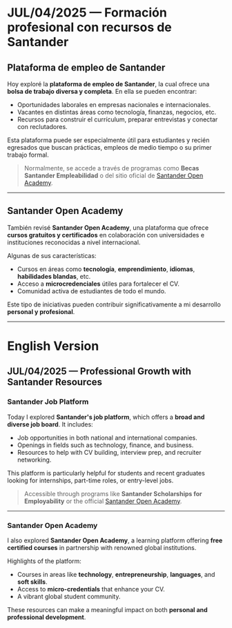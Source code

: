 # JUL/04/2025 — Formación profesional con recursos de Santander

## Plataforma de empleo de Santander
Hoy exploré la **plataforma de empleo de Santander**, la cual ofrece una **bolsa de trabajo diversa y completa**. En ella se pueden encontrar:

- Oportunidades laborales en empresas nacionales e internacionales.  
- Vacantes en distintas áreas como tecnología, finanzas, negocios, etc.  
- Recursos para construir el currículum, preparar entrevistas y conectar con reclutadores.

Esta plataforma puede ser especialmente útil para estudiantes y recién egresados que buscan prácticas, empleos de medio tiempo o su primer trabajo formal.

> Normalmente, se accede a través de programas como **Becas Santander Empleabilidad** o del sitio oficial de [Santander Open Academy](https://www.santanderopenacademy.com/).

---

## Santander Open Academy
También revisé **Santander Open Academy**, una plataforma que ofrece **cursos gratuitos y certificados** en colaboración con universidades e instituciones reconocidas a nivel internacional.

Algunas de sus características:

- Cursos en áreas como **tecnología**, **emprendimiento**, **idiomas**, **habilidades blandas**, etc.  
- Acceso a **microcredenciales** útiles para fortalecer el CV.  
- Comunidad activa de estudiantes de todo el mundo.

Este tipo de iniciativas pueden contribuir significativamente a mi desarrollo **personal y profesional**.

---

# English Version

## JUL/04/2025 — Professional Growth with Santander Resources

### Santander Job Platform
Today I explored **Santander's job platform**, which offers a **broad and diverse job board**. It includes:

- Job opportunities in both national and international companies.  
- Openings in fields such as technology, finance, and business.  
- Resources to help with CV building, interview prep, and recruiter networking.

This platform is particularly helpful for students and recent graduates looking for internships, part-time roles, or entry-level jobs.

> Accessible through programs like **Santander Scholarships for Employability** or the official [Santander Open Academy](https://www.santanderopenacademy.com/).

---

### Santander Open Academy
I also explored **Santander Open Academy**, a learning platform offering **free certified courses** in partnership with renowned global institutions.

Highlights of the platform:

- Courses in areas like **technology**, **entrepreneurship**, **languages**, and **soft skills**.  
- Access to **micro-credentials** that enhance your CV.  
- A vibrant global student community.

These resources can make a meaningful impact on both **personal and professional development**.
